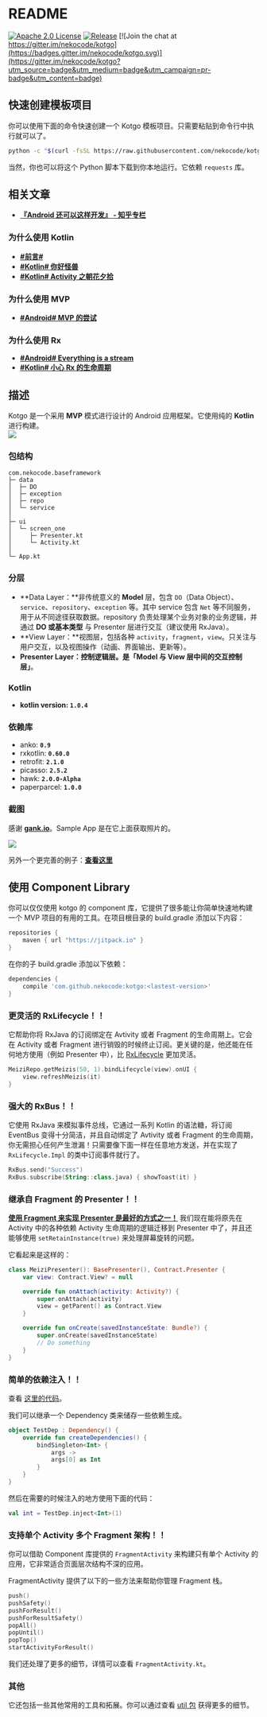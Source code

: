 # README

[![Apache 2.0 License](https://img.shields.io/badge/license-Apache%202.0-blue.svg?style=flat)](http://www.apache.org/licenses/LICENSE-2.0.html) [![Release](https://jitpack.io/v/nekocode/kotgo.svg)](https://jitpack.io/#nekocode/kotgo) [![Join the chat at https://gitter.im/nekocode/kotgo](https://badges.gitter.im/nekocode/kotgo.svg)](https://gitter.im/nekocode/kotgo?utm_source=badge&utm_medium=badge&utm_campaign=pr-badge&utm_content=badge)

## 快速创建模板项目
你可以使用下面的命令快速创建一个 Kotgo 模板项目。只需要粘贴到命令行中执行就可以了。
```bash
python -c "$(curl -fsSL https://raw.githubusercontent.com/nekocode/kotgo/master/project_creator.py)"
```
当然，你也可以将这个 Python 脚本下载到你本地运行。它依赖 `requests` 库。

## 相关文章
- [**『Android 还可以这样开发』 - 知乎专栏**](http://zhuanlan.zhihu.com/kotandroid)  

### 为什么使用 Kotlin
- [**#前言#**](http://zhuanlan.zhihu.com/kotandroid/20313799)
- [**#Kotlin# 你好怪兽**](http://zhuanlan.zhihu.com/kotandroid/20314409)
- [**#Kotlin# Activity 之朝花夕拾**](http://zhuanlan.zhihu.com/kotandroid/20349241)

### 为什么使用 MVP
- [**#Android# MVP 的尝试**](http://zhuanlan.zhihu.com/kotandroid/20358928)

### 为什么使用 Rx
- [**#Android# Everything is a stream**](http://zhuanlan.zhihu.com/kotandroid/20498267)
- [**#Kotlin# 小心 Rx 的生命周期**](http://zhuanlan.zhihu.com/kotandroid/20514727)


## 描述
Kotgo 是一个采用 **MVP** 模式进行设计的 Android 应用框架。它使用纯的 **Kotlin** 进行构建。  
![](art/layer.png)

### 包结构
```
com.nekocode.baseframework
├─ data
│  ├─ DO
│  ├─ exception
│  ├─ repo
│  └─ service
│ 
├─ ui
│  └─ screen_one
│     ├─ Presenter.kt
│     └─ Activity.kt
│
└─ App.kt
```

### 分层
- **Data Layer：**非传统意义的 **Model** 层，包含 `DO`（Data Object）、`service`、`repository`、`exception` 等。其中 service 包含 `Net` 等不同服务，用于从不同途径获取数据。repository 负责处理某个业务对象的业务逻辑，并通过 **DO 或基本类型** 与 Presenter 层进行交互（建议使用 RxJava）。
- **View Layer：**视图层，包括各种 `activity`，`fragment`，`view`。只关注与用户交互，以及视图操作（动画、界面输出、更新等）。
- **Presenter Layer：**控制逻辑层。是**「Model 与 View 层中间的交互控制层」**。

### Kotlin
- **kotlin version: `1.0.4`**

### 依赖库
- anko: **`0.9`**
- rxkotlin: **`0.60.0`**
- retrofit: **`2.1.0`**
- picasso: **`2.5.2`**
- hawk: **`2.0.0-Alpha`**
- paperparcel: **`1.0.0`**

### 截图
感谢 **[gank.io](http://gank.io/)**。Sample App 是在它上面获取照片的。

![](art/screenshot.png)

另外一个更完善的例子：**[查看这里](https://github.com/nekocode/murmur)**

## 使用 Component Library
你可以仅仅使用 kotgo 的 component 库，它提供了很多能让你简单快速地构建一个 MVP 项目的有用的工具。在项目根目录的 build.gradle 添加以下内容：
```gradle
repositories {
    maven { url "https://jitpack.io" }
}
```

在你的子 build.gradle 添加以下依赖：
```gradle
dependencies {
    compile 'com.github.nekocode:kotgo:<lastest-version>'
}
```

### 更灵活的 RxLifecycle！！
它帮助你将 RxJava 的订阅绑定在 Avtivity 或者 Fragment 的生命周期上。它会在 Activity 或者 Fragment 进行销毁的时候终止订阅。更关键的是，他还能在任何地方使用（例如 Presenter 中），比 [RxLifecycle](https://github.com/trello/RxLifecycle) 更加灵活。  
```kotlin
MeiziRepo.getMeizis(50, 1).bindLifecycle(view).onUI {
    view.refreshMeizis(it)
}
```

### 强大的 RxBus！！
它使用 RxJava 来模拟事件总线，它通过一系列 Kotlin 的语法糖，将订阅 EventBus 变得十分简洁，并且自动绑定了 Avtivity 或者 Fragment 的生命周期，你无需担心任何产生泄漏！只需要像下面一样在任意地方发送，并在实现了 `RxLifecycle.Impl` 的类中订阅事件就行了。  
```kotlin
RxBus.send("Success")
RxBus.subscribe(String::class.java) { showToast(it) }
```

### 继承自 Fragment 的 Presenter！！
**[使用 Fragment 来实现 Presenter 是最好的方式之一！](http://zhuanlan.zhihu.com/p/20656755?refer=kotandroid)** 我们现在能将原先在 Activity 中的各种依赖 Activity 生命周期的逻辑迁移到 Presenter 中了，并且还能够使用 `setRetainInstance(true)` 来处理屏幕旋转的问题。

它看起来是这样的：
```kotlin
class MeiziPresenter(): BasePresenter(), Contract.Presenter {
    var view: Contract.View? = null

    override fun onAttach(activity: Activity?) {
        super.onAttach(activity)
        view = getParent() as Contract.View
    }

    override fun onCreate(savedInstanceState: Bundle?) {
        super.onCreate(savedInstanceState)
        // Do something
    }
}
```

### 简单的依赖注入！！
查看 [这里的代码](https://github.com/nekocode/kotgo/blob/master/sample%2Fsrc%2Fmain%2Fjava%2Fcn%2Fnekocode%2Fkotgo%2Fsample%2FApp.kt#L22-31)。

我们可以继承一个 Dependency 类来储存一些依赖生成。
```kotlin
object TestDep : Dependency() {
    override fun createDependencies() {
        bindSingleton<Int> {
            args ->
            args[0] as Int
        }
    }
}
```
然后在需要的时候注入的地方使用下面的代码：
```kotlin
val int = TestDep.inject<Int>(1)
```

### 支持单个 Activity 多个 Fragment 架构！！
你可以借助 Component 库提供的 `FragmentActivity` 来构建只有单个 Activity 的应用，它非常适合页面层次结构不深的应用。

FragmentActivity 提供了以下的一些方法来帮助你管理 Fragment 栈。
```kotlin
push()
pushSafety()
pushForResult()
pushForResultSafety()
popAll()
popUntil()
popTop()
startActivityForResult()
```

我们还处理了更多的细节，详情可以查看 `FragmentActivity.kt`。

### 其他
它还包括一些其他常用的工具和拓展。你可以通过查看 [util 包](component/src/main/java/cn/nekocode/kotgo/component/util) 获得更多的细节。
